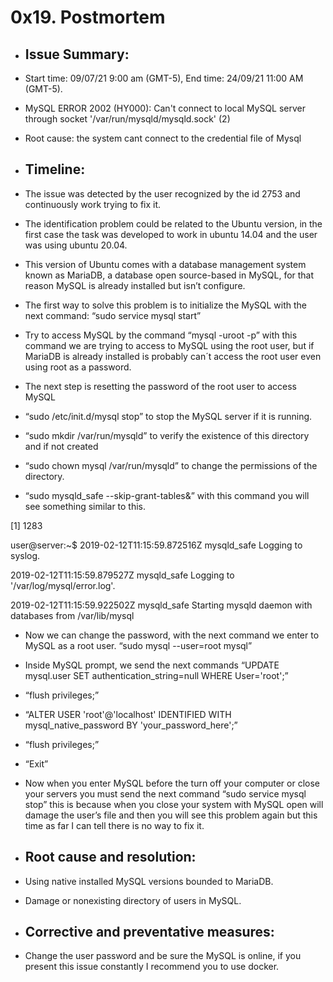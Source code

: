 
# 0x19. Postmortem

-   ## Issue Summary:
    

-   Start time: 09/07/21 9:00 am (GMT-5), End time: 24/09/21 11:00 AM (GMT-5).
    
-   MySQL ERROR 2002 (HY000): Can't connect to local MySQL server through socket '/var/run/mysqld/mysqld.sock' (2)
    
-   Root cause: the system cant connect to the credential file of Mysql
    

  

-   ## Timeline:
    

-   The issue was detected by the user recognized by the id 2753 and continuously work trying to fix it.
    
-   The identification problem could be related to the Ubuntu version, in the first case the task was developed to work in ubuntu 14.04 and the user was using ubuntu 20.04.
    
-   This version of Ubuntu comes with a database management system known as MariaDB, a database open source-based in MySQL, for that reason MySQL is already installed but isn’t configure.
    
-   The first way to solve this problem is to initialize the MySQL with the next command: “sudo service mysql start”
    
-   Try to access MySQL by the command “mysql -uroot -p” with this command we are trying to access to MySQL using the root user, but if MariaDB is already installed is probably can´t access the root user even using root as a password.
    
-   The next step is resetting the password of the root user to access MySQL
    
-   “sudo /etc/init.d/mysql stop” to stop the MySQL server if it is running.
    
-   “sudo mkdir /var/run/mysqld” to verify the existence of this directory and if not created
    
-   “sudo chown mysql /var/run/mysqld” to change the permissions of the directory.
    
-   “sudo mysqld_safe --skip-grant-tables&” with this command you will see something similar to this.
    

[1] 1283

user@server:~$ 2019-02-12T11:15:59.872516Z mysqld_safe Logging to syslog.

2019-02-12T11:15:59.879527Z mysqld_safe Logging to '/var/log/mysql/error.log'.

2019-02-12T11:15:59.922502Z mysqld_safe Starting mysqld daemon with databases from /var/lib/mysql

-   Now we can change the password, with the next command we enter to MySQL as a root user. “sudo mysql --user=root mysql”
    
-   Inside MySQL prompt, we send the next commands “UPDATE mysql.user SET authentication_string=null WHERE User='root';”
    
-   “flush privileges;”
    
-   “ALTER USER 'root'@'localhost' IDENTIFIED WITH mysql_native_password BY 'your_password_here';”
    
-   “flush privileges;”
    
-   “Exit”
    
-   Now when you enter MySQL before the turn off your computer or close your servers you must send the next command “sudo service mysql stop” this is because when you close your system with MySQL open will damage the user’s file and then you will see this problem again but this time as far I can tell there is no way to fix it.
    

  

-   ## Root cause and resolution:
    

-   Using native installed MySQL versions bounded to MariaDB.
    
-   Damage or nonexisting directory of users in MySQL.
    

  

-   ## Corrective and preventative measures:
    

-   Change the user password and be sure the MySQL is online, if you present this issue constantly I recommend you to use docker.